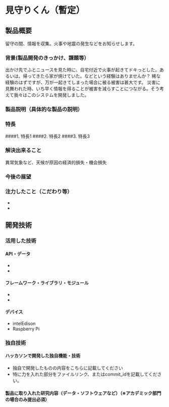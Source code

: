 # 見守りくん（暫定）
## 製品概要
 留守の間、情報を収集。火事や地震の発生などをお知らせします。
### 背景(製品開発のきっかけ、課題等）
 出かけ先でふとニュースを見た時に、自宅付近で火事が起きてドキっとした。あるいは、帰ってきたら家が焼けていた。などという経験はありませんか？
 稀な経験のはずですが、万が一起きてしまった場合に被る被害は甚大です。
 災害に見舞われた時、いち早く情報を得ることが被害を減らすことにつながる。そう考えて我々はこのシステムを開発しました。
### 製品説明（具体的な製品の説明）
 
### 特長
####1. 特長1
####2. 特長2
####3. 特長3

### 解決出来ること
 異常気象など、天候が原因の経済的損失・機会損失
### 今後の展望
### 注力したこと（こだわり等）
* 
* 

## 開発技術
### 活用した技術
#### API・データ
* 
* 

#### フレームワーク・ライブラリ・モジュール
* 
* 

#### デバイス
* intelEdison
* Raspberry Pi

### 独自技術
#### ハッカソンで開発した独自機能・技術
* 独自で開発したものの内容をこちらに記載してください
* 特に力を入れた部分をファイルリンク、またはcommit_idを記載してください。

#### 製品に取り入れた研究内容（データ・ソフトウェアなど）（※アカデミック部門の場合のみ提出必須）

